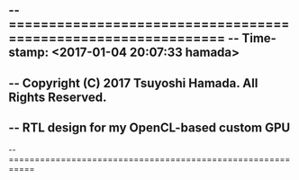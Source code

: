 -- ==============================================================
-- Time-stamp: <2017-01-04 20:07:33 hamada>
--
-- Copyright (C) 2017 Tsuyoshi Hamada. All Rights Reserved.
-- 
-- RTL design for my OpenCL-based custom GPU
--
-- ===========================================================
